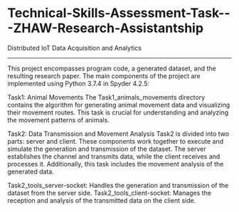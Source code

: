 # Technical-Skills-Assessment-Task---ZHAW-Research-Assistantship
Distributed IoT Data Acquisition and Analytics

---

This project encompasses program code, a generated dataset, and the resulting research paper. 
The main components of the project are implemented using Python 3.7.4 in Spyder 4.2.5:

Task1: Animal Movements
The Task1_animals_movements directory contains the algorithm for generating animal movement data and visualizing their movement routes. 
This task is crucial for understanding and analyzing the movement patterns of animals.

Task2: Data Transmission and Movement Analysis
Task2 is divided into two parts: server and client. 
These components work together to execute and simulate the generation and transmission of the dataset. 
The server establishes the channel and transmits data, while the client receives and processes it. 
Additionally, this task includes the movement analysis of the generated data.

Task2_tools_server-socket: Handles the generation and transmission of the dataset from the server side.
Task2_tools_client-socket: Manages the reception and analysis of the transmitted data on the client side.
